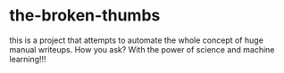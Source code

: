 # the-broken-thumbs
this is a project that attempts to automate the whole concept of huge manual writeups. How you ask? With the power of science and machine learning!!!
